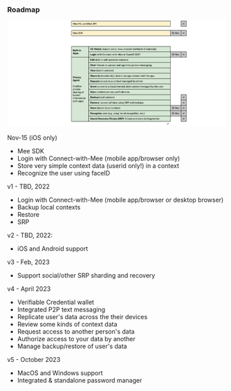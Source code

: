 ### Roadmap

![roadmap](./images/roadmap.png)

Nov-15 (iOS only)

- Mee SDK
- Login with Connect-with-Mee (mobile app/browser only)
- Store very simple context data (userid only!) in a context
- Recognize the user using faceID

v1 - TBD, 2022

- Login with Connect-with-Mee (mobile app/browser or desktop browser)
- Backup local contexts
- Restore
- SRP

v2 - TBD, 2022:

- iOS and Android support

v3 - Feb, 2023

- Support social/other SRP sharding and recovery

v4 - April 2023

- Verifiable Credential wallet 
- Integrated P2P text messaging
- Replicate user's data across the their devices
- Review some kinds of context data
- Request access to another person's data
- Authorize access to your data by another
- Manage backup/restore of user's data

v5 - October 2023

- MacOS and Windows support
- Integrated & standalone password manager